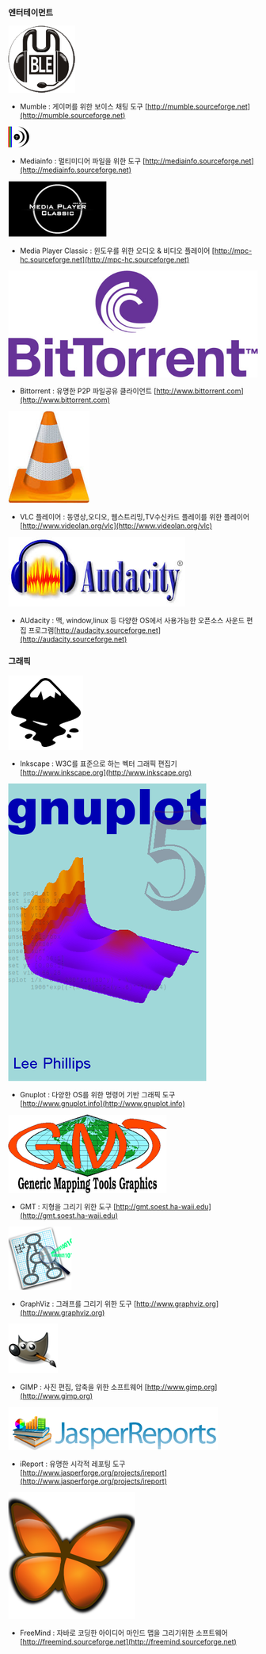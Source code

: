 ### 엔터테이먼트

![](/assets/멈블.png)

* Mumble : 게이머를 위한 보이스 채팅 도구 [http://mumble.sourceforge.net](http://mumble.sourceforge.net)

![](/assets/미디어인포.png)

* Mediainfo : 멀티미디어 파일을 위한 도구 [http://mediainfo.sourceforge.net](http://mediainfo.sourceforge.net)

![](/assets/미디어플레이어클래식.png)

* Media Player Classic : 윈도우를 위한 오디오 & 비디오 플레이어 [http://mpc-hc.sourceforge.net](http://mpc-hc.sourceforge.net)

![](/assets/비트토렌트.jpg)

* Bittorrent : 유명한 P2P 파일공유 클라이언트 [http://www.bittorrent.com](http://www.bittorrent.com)

![](/assets/VLC.jpg)

* VLC 플레이어 : 동영상,오디오, 웹스트리밍,TV수신카드 플레이를 위한 플레이어 [http://www.videolan.org/vlc](http://www.videolan.org/vlc)

![](/assets/어다시티.jpg)

* AUdacity : 맥, window,linux 등 다양한 OS에서 사용가능한 오픈소스 사운드 편집 프로그램[http://audacity.sourceforge.net](http://audacity.sourceforge.net)

### 그래픽

![](/assets/잉크스케이프.png)

* Inkscape : W3C를 표준으로 하는 벡터 그래픽 편집기 [http://www.inkscape.org](http://www.inkscape.org)

![](/assets/그누플롯.png)

* Gnuplot : 다양한 OS를 위한 명령어 기반 그래픽 도구 [http://www.gnuplot.info](http://www.gnuplot.info)

![](/assets/GMT.png)

* GMT : 지형을 그리기 위한 도구 [http://gmt.soest.ha-waii.edu](http://gmt.soest.ha-waii.edu)

![](/assets/그래프비즈.png)

* GraphViz : 그래프를 그리기 위한 도구 [http://www.graphviz.org](http://www.graphviz.org)

![](/assets/김프.png)

* GIMP : 사진 편집, 압축을 위한 소프트웨어 [http://www.gimp.org](http://www.gimp.org)

![](/assets/자스퍼리포트.png)

* iReport : 유명한 시각적 레포팅 도구 [http://www.jasperforge.org/projects/ireport](http://www.jasperforge.org/projects/ireport)

![](/assets/프리마인드.png)

* FreeMind : 자바로 코딩한 아이디어 마인드 맵을 그리기위한 소프트웨어 [http://freemind.sourceforge.net](http://freemind.sourceforge.net)



